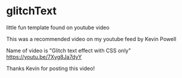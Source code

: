 # glitchText
little fun template found on youtube video


This was a recommended video on my youtube feed by Kevin Powell

Name of video is "Glitch text effect with CSS only" 
https://youtu.be/7Xyg8Ja7dyY

Thanks Kevin for posting this video!
